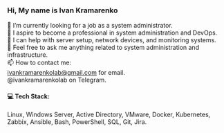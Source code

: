 ### Hi, My name is Ivan Kramarenko

🔭 I’m currently looking for a job as a system administrator.<br/>
👯 I aspire to become a professional in system administration and DevOps.<br/>
🤔 I can help with server setup, network devices, and monitoring systems.<br/>
💬 Feel free to ask me anything related to system administration and infrastructure.<br/>
📫 How to contact me:<br/>
ivankramarenkolab@gmail.com for email.<br/>
@ivankramarenkolab on Telegram.<br/>

#### 💻 Tech Stack:<br/>
Linux, Windows Server, Active Directory, VMware, Docker, Kubernetes, Zabbix, Ansible, Bash, PowerShell, SQL, Git, Jira.
